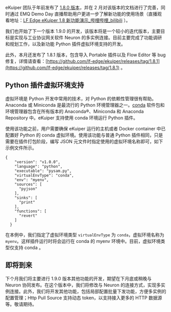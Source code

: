 eKuiper 团队于年前发布了 [1.8.0 版本](https://www.emqx.com/zh/blog/ekuiper-v-1-8-0-release-notes)，并在 2 月对该版本的文档进行了完善，同时通过 EMQ Demo Day 直播帮助用户更进一步了解新功能的使用场景（直播观看地址：[LF Edge eKuiper 1.8 新功能演示_哔哩哔哩_bilibili](https://www.bilibili.com/video/BV1EY411e7F8/?buvid=Z743CB7E8E1ECB59410986CA49384DBE7821&is_story_h5=false&mid=CwImi%2BEmNTsMt%2B0d9Tdk0A%3D%3D&p=1&plat_id=114&share_from=ugc&share_medium=iphone&share_plat=ios&share_session_id=079C2455-B50E-4747-A3A1-3F627450E506&share_source=WEIXIN&share_tag=s_i&timestamp=1677491216&unique_k=dWkMQvr&up_id=522222081&vd_source=266374e1050bf3ceddfca288be7c5f15) ）。

我们也开始了下一个版本 1.9.0 的开发，该版本将是一个较小的迭代版本，主要目标是实现与工业协议网关软件 Neuron 的多实例连接。目前主要完成了功能调研和规划工作，以及新功能 Python 插件虚拟环境支持的开发。

此外，本月还发布了 1.8.1 版本，包含导入 Portable 插件以及 Flow Editor 等 bug 修复，详情请查看：[https://github.com/lf-edge/ekuiper/releases/tag/1.8.1](https://github.com/lf-edge/ekuiper/releases/tag/1.8.1) 。

## Python 插件虚拟环境支持

虚拟环境是 Python 开发中常用的技术，对 Python 的依赖性管理很有帮助。Anaconda 或 Miniconda 是最流行的 Python 环境管理器之一。[conda](https://conda.io/projects/conda/en/latest/index.html) 软件包和环境管理器包含在所有版本的 Anaconda®、Miniconda 和 Anaconda Repository 中。eKuiper 支持使用 conda 环境运行 Python 插件。

使用该功能之前，用户需要确保 eKuiper 运行的主机或者 Docker container 中已配置好 Python 的 conda 虚拟环境。使用该功能与普通 Python 插件相同，只是需要在插件打包阶段，编写 JSON 元文件时指定使用的虚拟环境名称即可，如下示例文件所示。

```
{
    "version": "v1.0.0",
    "language": "python",
    "executable": "pysam.py",
    "virtualEnvType": "conda",
    "env": "myenv",
    "sources": [
      "pyjson"
    ],
    "sinks": [
      "print"
    ],
    "functions": [
      "revert"
    ]
  }
```

在本例中，我们指定了虚拟环境类型 `virtualEnvType` 为 `conda`，虚拟环境名称为 `myenv`。这样插件运行时将会运行在 conda 的 myenv 环境中。目前，虚拟环境类型仅支持 conda 。

## 即将到来

下个月我们将主要进行 1.9.0 版本其他功能的开发，期望在下月底或稍晚与 Neuron 协同发布。在这个版本中，我们将修改与 Neuron 的连接方式，实现多实例连接。此外，我们将开发其他功能，包括局部配置批量下发功能，方便多实例的配置管理；Http Pull Source 支持动态 token，以支持接入更多的 HTTP 数据源等。敬请期待。
